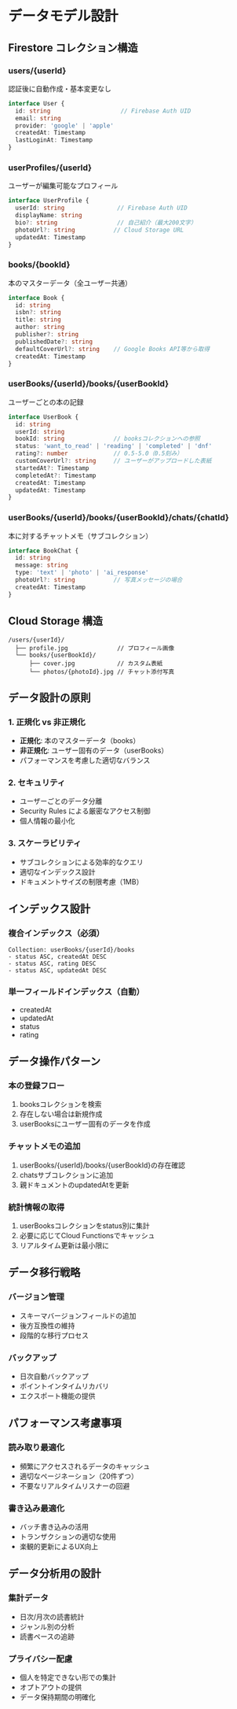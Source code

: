 # データモデル設計

## Firestore コレクション構造

### users/{userId}
認証後に自動作成・基本変更なし

```typescript
interface User {
  id: string                    // Firebase Auth UID
  email: string
  provider: 'google' | 'apple'
  createdAt: Timestamp
  lastLoginAt: Timestamp
}
```

### userProfiles/{userId}
ユーザーが編集可能なプロフィール

```typescript
interface UserProfile {
  userId: string               // Firebase Auth UID
  displayName: string
  bio?: string                 // 自己紹介（最大200文字）
  photoUrl?: string           // Cloud Storage URL
  updatedAt: Timestamp
}
```

### books/{bookId}
本のマスターデータ（全ユーザー共通）

```typescript
interface Book {
  id: string
  isbn?: string
  title: string
  author: string
  publisher?: string
  publishedDate?: string
  defaultCoverUrl?: string    // Google Books API等から取得
  createdAt: Timestamp
}
```

### userBooks/{userId}/books/{userBookId}
ユーザーごとの本の記録

```typescript
interface UserBook {
  id: string
  userId: string
  bookId: string              // booksコレクションへの参照
  status: 'want_to_read' | 'reading' | 'completed' | 'dnf'
  rating?: number             // 0.5-5.0（0.5刻み）
  customCoverUrl?: string     // ユーザーがアップロードした表紙
  startedAt?: Timestamp
  completedAt?: Timestamp
  createdAt: Timestamp
  updatedAt: Timestamp
}
```

### userBooks/{userId}/books/{userBookId}/chats/{chatId}
本に対するチャットメモ（サブコレクション）

```typescript
interface BookChat {
  id: string
  message: string
  type: 'text' | 'photo' | 'ai_response'
  photoUrl?: string           // 写真メッセージの場合
  createdAt: Timestamp
}
```

## Cloud Storage 構造

```
/users/{userId}/
  ├── profile.jpg              // プロフィール画像
  └── books/{userBookId}/
      ├── cover.jpg            // カスタム表紙
      └── photos/{photoId}.jpg // チャット添付写真
```

## データ設計の原則

### 1. 正規化 vs 非正規化
- **正規化**: 本のマスターデータ（books）
- **非正規化**: ユーザー固有のデータ（userBooks）
- パフォーマンスを考慮した適切なバランス

### 2. セキュリティ
- ユーザーごとのデータ分離
- Security Rules による厳密なアクセス制御
- 個人情報の最小化

### 3. スケーラビリティ
- サブコレクションによる効率的なクエリ
- 適切なインデックス設計
- ドキュメントサイズの制限考慮（1MB）

## インデックス設計

### 複合インデックス（必須）

```
Collection: userBooks/{userId}/books
- status ASC, createdAt DESC
- status ASC, rating DESC
- status ASC, updatedAt DESC
```

### 単一フィールドインデックス（自動）
- createdAt
- updatedAt
- status
- rating

## データ操作パターン

### 本の登録フロー
1. booksコレクションを検索
2. 存在しない場合は新規作成
3. userBooksにユーザー固有のデータを作成

### チャットメモの追加
1. userBooks/{userId}/books/{userBookId}の存在確認
2. chatsサブコレクションに追加
3. 親ドキュメントのupdatedAtを更新

### 統計情報の取得
1. userBooksコレクションをstatus別に集計
2. 必要に応じてCloud Functionsでキャッシュ
3. リアルタイム更新は最小限に

## データ移行戦略

### バージョン管理
- スキーマバージョンフィールドの追加
- 後方互換性の維持
- 段階的な移行プロセス

### バックアップ
- 日次自動バックアップ
- ポイントインタイムリカバリ
- エクスポート機能の提供

## パフォーマンス考慮事項

### 読み取り最適化
- 頻繁にアクセスされるデータのキャッシュ
- 適切なページネーション（20件ずつ）
- 不要なリアルタイムリスナーの回避

### 書き込み最適化
- バッチ書き込みの活用
- トランザクションの適切な使用
- 楽観的更新によるUX向上

## データ分析用の設計

### 集計データ
- 日次/月次の読書統計
- ジャンル別の分析
- 読書ペースの追跡

### プライバシー配慮
- 個人を特定できない形での集計
- オプトアウトの提供
- データ保持期間の明確化